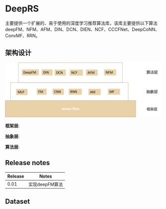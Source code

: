 # DeepRS

主要提供一个扩展的、易于使用的深度学习推荐算法库，该库主要提供以下算法deepFM、NFM、AFM、DIN、DCN、DIEN、NCF、CCCFNet、DeepCoNN、ConvMF、RRN。

## 架构设计 ##
![Alt text](./docs/pics/DeepRS架构设计.png "optional title")

**框架层**:

**抽象层**:

**算法层**:

## Release notes ##

|Release | Notes |
|--------|:-----:|
| 0.01     | 实现deepFM算法|


## Dataset ##